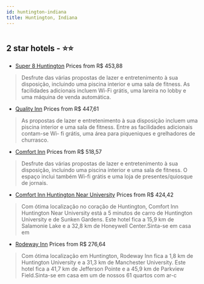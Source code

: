 ```yaml
---
id: huntington-indiana
title: Huntington, Indiana
---
```


<center><img src="https://i.travelapi.com/hotels/1000000/860000/856200/856102/673469ea_z.jpg" alt="" /></center>


##  2 star hotels - ⭐️⭐️

-    [Super 8 Huntington](https://www.hurb.com/br/aud/https://www.hurb.com/br/hotels/huntington/super-8-huntington-HT-GUIN?cmp=18055) Prices from R$ 453,88
   > Desfrute das várias propostas de lazer e entretenimento à sua disposição, incluindo uma piscina interior e uma sala de fitness. As facilidades adicionais incluem Wi-Fi grátis, uma lareira no lobby e uma máquina de venda automática.
-    [Quality Inn](https://www.hurb.com/br/aud/https://www.hurb.com/br/hotels/huntington/quality-inn-HT-WUQS?cmp=18055) Prices from R$ 447,61
   > As propostas de lazer e entretenimento à sua disposição incluem uma piscina interior e uma sala de fitness. Entre as facilidades adicionais contam-se Wi- fi grátis, uma área para piqueniques e grelhadores de churrasco.
-    [Comfort Inn](https://www.hurb.com/br/aud/https://www.hurb.com/br/hotels/huntington/comfort-inn-HT-67KR?cmp=18055) Prices from R$ 518,57
   > Desfrute das várias propostas de lazer e entretenimento à sua disposição, incluindo uma piscina interior e uma sala de fitness. O espaço inclui também Wi-fi grátis e uma loja de presentes/quiosque de jornais.
-    [Comfort Inn Huntington Near University](https://www.hurb.com/br/aud/https://www.hurb.com/br/hotels/huntington/comfort-inn-huntington-near-university-HT-9NMR?cmp=18055) Prices from R$ 424,42
   > Com ótima localização no coração de Huntington, Comfort Inn Huntington Near University está a 5 minutos de carro de Huntington University e de Sunken Gardens.  Este hotel fica a 15,9 km de Salamonie Lake e a 32,8 km de Honeywell Center.Sinta-se em casa em
-    [Rodeway Inn](https://www.hurb.com/br/aud/https://www.hurb.com/br/hotels/huntington/rodeway-inn-HT-Y67Z?cmp=18055) Prices from R$ 276,64
   > Com ótima localização em Huntington, Rodeway Inn fica a 1,8 km de Huntington University e a 31,3 km de Manchester University.  Este hotel fica a 41,7 km de Jefferson Pointe e a 45,9 km de Parkview Field.Sinta-se em casa em um de nossos 61 quartos com ar-c
